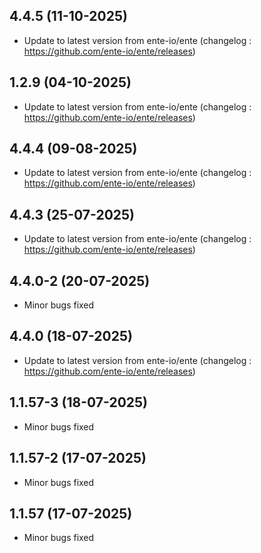 
## 4.4.5 (11-10-2025)
- Update to latest version from ente-io/ente (changelog : https://github.com/ente-io/ente/releases)

## 1.2.9 (04-10-2025)
- Update to latest version from ente-io/ente (changelog : https://github.com/ente-io/ente/releases)

## 4.4.4 (09-08-2025)
- Update to latest version from ente-io/ente (changelog : https://github.com/ente-io/ente/releases)

## 4.4.3 (25-07-2025)
- Update to latest version from ente-io/ente (changelog : https://github.com/ente-io/ente/releases)
## 4.4.0-2 (20-07-2025)
- Minor bugs fixed

## 4.4.0 (18-07-2025)
- Update to latest version from ente-io/ente (changelog : https://github.com/ente-io/ente/releases)
## 1.1.57-3 (18-07-2025)
- Minor bugs fixed
## 1.1.57-2 (17-07-2025)
- Minor bugs fixed
## 1.1.57 (17-07-2025)
- Minor bugs fixed

